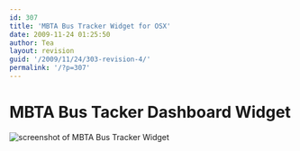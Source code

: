 ```yaml
---
id: 307
title: 'MBTA Bus Tracker Widget for OSX'
date: 2009-11-24 01:25:50
author: Tea
layout: revision
guid: '/2009/11/24/303-revision-4/'
permalink: '/?p=307'
---
```


# MBTA Bus Tacker Dashboard Widget

![screenshot of MBTA Bus Tracker Widget](/apps/mbta/bustracker/mbtabustracker_screenshot.png)
